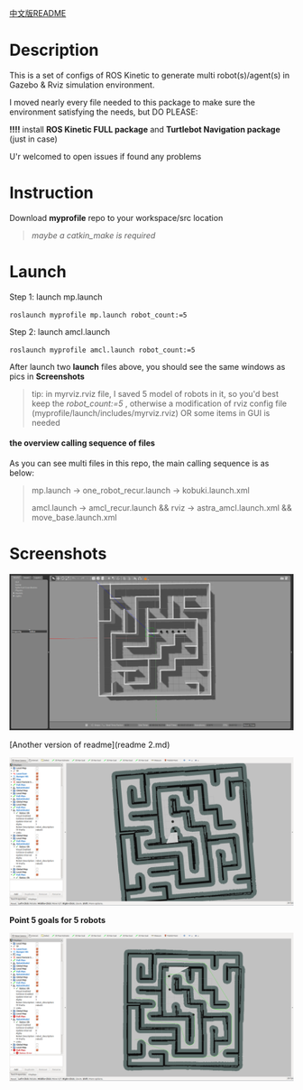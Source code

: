 [中文版README](README_zh.md)

# Description

This is a set of configs of ROS Kinetic to generate multi robot(s)/agent(s) in Gazebo & Rviz simulation environment.

I moved nearly every file needed to this package to make sure the environment satisfying the needs, but DO PLEASE:

**!!!!** install **ROS Kinetic FULL package** and **Turtlebot Navigation package** (just in case)

 U'r welcomed to open issues if found any problems



# Instruction

Download **myprofile** repo to your workspace/src location

> *maybe a catkin_make is required*

# Launch

Step 1: launch mp.launch

`roslaunch myprofile mp.launch robot_count:=5`

Step 2: launch amcl.launch

`roslaunch myprofile amcl.launch robot_count:=5`

After launch two **launch** files above, you should see the same windows as pics in **Screenshots**

> tip: in myrviz.rviz file, I saved 5 model of robots in it, so you'd best keep the *robot_count:=5* , otherwise  a modification of rviz config file (myprofile/launch/includes/myrviz.rviz) OR some items in GUI is needed



####  the overview calling sequence of files

As you can see multi files in this repo, the main calling sequence is as below:

> mp.launch -> one_robot_recur.launch ->  kobuki.launch.xml
>
> amcl.launch -> amcl_recur.launch && rviz ->  astra_amcl.launch.xml && move_base.launch.xml 



# Screenshots



![gazebo](./readme.assets/image-20201012101022913.png)

[Another version of readme](readme 2.md)



![image-20201012101105756](./readme.assets/image-20201012101105756.png)



**Point 5 goals for 5 robots**

![image-20201012102059190](./readme.assets/image-20201012102059190.png)



